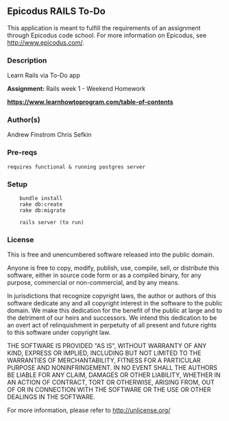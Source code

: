 ## Epicodus RAILS To-Do ##

This application is meant to fulfill the requirements of an assignment through Epicodus code school. For more information on Epicodus, see <http://www.epicodus.com/>.

### Description ###

Learn Rails via To-Do app

**Assignment:** Rails week 1 - Weekend Homework

**<https://www.learnhowtoprogram.com/table-of-contents>**

### Author(s) ###

Andrew Finstrom Chris Sefkin

### Pre-reqs ###

    requires functional & running postgres server

### Setup ###
```
    bundle install
    rake db:create
    rake db:migrate

    rails server (to run)
```

### License ###
This is free and unencumbered software released into the public domain.

Anyone is free to copy, modify, publish, use, compile, sell, or
distribute this software, either in source code form or as a compiled
binary, for any purpose, commercial or non-commercial, and by any
means.

In jurisdictions that recognize copyright laws, the author or authors
of this software dedicate any and all copyright interest in the
software to the public domain. We make this dedication for the benefit
of the public at large and to the detriment of our heirs and
successors. We intend this dedication to be an overt act of
relinquishment in perpetuity of all present and future rights to this
software under copyright law.

THE SOFTWARE IS PROVIDED "AS IS", WITHOUT WARRANTY OF ANY KIND,
EXPRESS OR IMPLIED, INCLUDING BUT NOT LIMITED TO THE WARRANTIES OF
MERCHANTABILITY, FITNESS FOR A PARTICULAR PURPOSE AND NONINFRINGEMENT.
IN NO EVENT SHALL THE AUTHORS BE LIABLE FOR ANY CLAIM, DAMAGES OR
OTHER LIABILITY, WHETHER IN AN ACTION OF CONTRACT, TORT OR OTHERWISE,
ARISING FROM, OUT OF OR IN CONNECTION WITH THE SOFTWARE OR THE USE OR
OTHER DEALINGS IN THE SOFTWARE.

For more information, please refer to <http://unlicense.org/>
